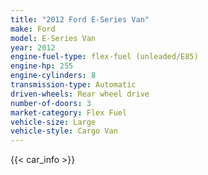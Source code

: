 ```yaml
---
title: "2012 Ford E-Series Van"
make: Ford
model: E-Series Van
year: 2012
engine-fuel-type: flex-fuel (unleaded/E85)
engine-hp: 255
engine-cylinders: 8
transmission-type: Automatic
driven-wheels: Rear wheel drive
number-of-doors: 3
market-category: Flex Fuel
vehicle-size: Large
vehicle-style: Cargo Van
---
```


{{< car_info >}}
